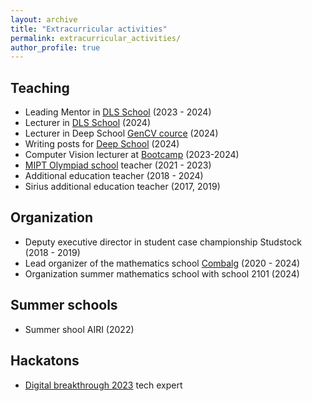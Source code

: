 ```yaml
---
layout: archive
title: "Extracurricular activities"
permalink: extracurricular_activities/
author_profile: true
---
```


## Teaching
* Leading Mentor in [DLS School](https://dls.samcs.ru/) (2023 - 2024)
* Lecturer in [DLS School](https://www.youtube.com/channel/UCFTNoZYjkg-3LZTHrHfV1nQ/videos) (2024)
* Lecturer in Deep School [GenCV cource](https://deepschool.ru/gencv) (2024)
* Writing posts for [Deep School](https://deepschool.ru/) (2024)
* Computer Vision lecturer at [Bootcamp](https://ai-arrow-camp.com/) (2023-2024)
* [MIPT Olympiad school](https://it-edu.com/mipt-school/) teacher (2021 - 2023)
* Additional education teacher (2018 - 2024)
* Sirius additional education teacher (2017, 2019)
  

## Organization
* Deputy executive director in student case championship Studstock (2018 - 2019)
* Lead organizer of the mathematics school [Combalg](https://combalg.ru/schools/summer22/orgcommittee/) (2020 - 2024)
* Organization summer mathematics school with school 2101 (2024)


## Summer schools
* Summer shool AIRI (2022)


## Hackatons
* [Digital breakthrough 2023](https://drive.google.com/file/d/1h-KmIPrkWz3Q4SNPUAlT3_BVfCxldyJq/view?usp=sharing) tech expert
